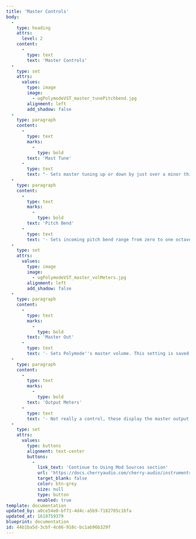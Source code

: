 ```yaml
---
title: 'Master Controls'
body:
  -
    type: heading
    attrs:
      level: 2
    content:
      -
        type: text
        text: 'Master Controls'
  -
    type: set
    attrs:
      values:
        type: image
        image:
          - ugPolymodeVST_master_tunePitchbend.jpg
        alignment: left
        add_shadow: false
  -
    type: paragraph
    content:
      -
        type: text
        marks:
          -
            type: bold
        text: 'Mast Tune'
      -
        type: text
        text: "- Sets master tuning up or down by just over a minor third.\_"
  -
    type: paragraph
    content:
      -
        type: text
        marks:
          -
            type: bold
        text: 'Pitch Bend'
      -
        type: text
        text: '- Sets incoming pitch bend range from zero to one octave, up or down.'
  -
    type: set
    attrs:
      values:
        type: image
        image:
          - ugPolymodeVST_master_volMeters.jpg
        alignment: left
        add_shadow: false
  -
    type: paragraph
    content:
      -
        type: text
        marks:
          -
            type: bold
        text: 'Master Out'
      -
        type: text
        text: '- Sets Polymode''s master volume. This setting is saved with individual patches'
  -
    type: paragraph
    content:
      -
        type: text
        marks:
          -
            type: bold
        text: 'Output Meters'
      -
        type: text
        text: '- Not really a control, these display the master output level. Like any other meter, it''s best to keep these out of the red. '
  -
    type: set
    attrs:
      values:
        type: buttons
        alignment: text-center
        buttons:
          -
            link_text: 'Continue to Using Mod Sources section'
            url: 'https://docs.cherryaudio.com/cherry-audio/instruments/polymode/using-mod'
            target_blank: false
            color: btn-grey
            size: null
            type: button
            enabled: true
template: documentation
updated_by: a0ce54e0-bf71-4d4c-a5b9-7182705c1bfa
updated_at: 1610759379
blueprint: documentation
id: 44b1ba5d-3cbf-4c66-910c-bc1ab96b329f
---
```

